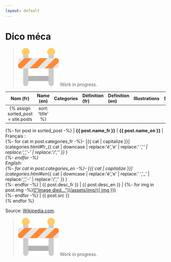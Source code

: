 ```yaml
---
layout: default
---
```


# Dico méca

> ![WIP](/assets/img/wip.png) Work in progress.


| **Nom (fr)** | **Name (en)** | **Categories** | **Définition (fr)** | **Definition (en)** | **Illustrations** | **Sources** |
| :---: | :---: | :--- | :--- | :--- | :---: | --- |
{% assign sorted_post = site.posts | sort: 'title' %}
{%- for post in sorted_post -%}
    | **{{ post.name_fr }}** | **{{ post.name_en }}** | Français : <br />{%- for cat in post.categories_fr -%}- [{{ cat | capitalize }}](categories.html#fr_{{ cat | downcase | replace:'é','e' | replace:' ','_' | replace:',','-' | replace:'/','' }} ) <br />{%- endfor -%}<br />English: <br />{%- for cat in post.categories_en -%}- [{{ cat | capitalize }}](categories.html#en_{{ cat | downcase | replace:'é','e' | replace:' ','_' | replace:',','-' | replace:'/','' }} ) <br />{%- endfor -%} | {{ post.desc_fr }} | {{ post.desc_en }} | <a name="{{ post.title | downcase | replace:'é','e' | replace:' ','_' | replace:',','-' | replace:'/','' }}"></a>{%- for img in post.img -%}<a href="/assets/img/{{ img }}" target="new">!["Image died..."](/assets/img/{{ img }})</a><br />{%- endfor -%} | {{ post.src }}<br />
{% endfor %}

Source: 
<a href="https://www.wikipedia.com" target="new">Wikipedia.com</a>.


> ![WIP](/assets/img/wip.png) Work in progress.